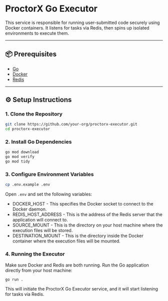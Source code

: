 # ProctorX Go Executor

This service is responsible for running user-submitted code securely using Docker containers. It listens for tasks via Redis, then spins up isolated environments to execute them.

---

## 📦 Prerequisites

- [Go](https://golang.org/)
- [Docker](https://docs.docker.com/get-docker/)
- [Redis](https://redis.io/)

---

## ⚙️ Setup Instructions

### 1. Clone the Repository

```bash
git clone https://github.com/your-org/proctorx-executor.git
cd proctorx-executor
```

### 2. Install Go Dependencies

```bash
go mod download
go mod verify
go mod tidy
```

### 3. Configure Environment Variables

```bash
cp .env.example .env
```

Open `.env` and set the following variables:

- DOCKER_HOST - This specifies the Docker socket to connect to the Docker daemon.
- REDIS_HOST_ADDRESS - This is the address of the Redis server that the application will connect to.
- SOURCE_MOUNT - This is the directory on your host machine where the execution files will be stored.
- DESTINATION_MOUNT - This is the directory inside the Docker container where the execution files will be mounted.

### 4. Running the Executor

Make sure Docker and Redis are both running.
Run the Go application directly from your host machine:

```bash
go run .
```

This will initiate the ProctorX Go Executor service, and it will start listening for tasks via Redis.
